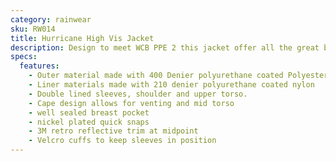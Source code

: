 ```yaml
---
category: rainwear
sku: RW014
title: Hurricane High Vis Jacket
description: Design to meet WCB PPE 2 this jacket offer all the great benefits of the HURRICANE CLASSIC with added protection of fluerecent yellow colouring and high vis markings. Meeting the requirements of type 1, 2 and 3 garments this jacket will keep you visible in all conditions
specs:
  features:
    - Outer material made with 400 Denier polyurethane coated Polyester
    - Liner materials made with 210 denier polyurethane coated nylon
    - Double lined sleeves, shoulder and upper torso.
    - Cape design allows for venting and mid torso
    - well sealed breast pocket
    - nickel plated quick snaps
    - 3M retro reflective trim at midpoint
    - Velcro cuffs to keep sleeves in position
---
```

